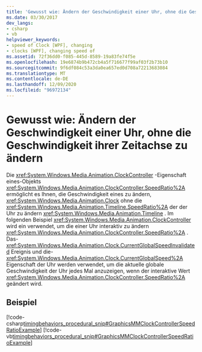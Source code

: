```yaml
---
title: 'Gewusst wie: Ändern der Geschwindigkeit einer Uhr, ohne die Geschwindigkeit ihrer Zeitachse zu ändern'
ms.date: 03/30/2017
dev_langs:
- csharp
- vb
helpviewer_keywords:
- speed of Clock [WPF], changing
- clocks [WPF], changing speed of
ms.assetid: 72f36dd0-f085-445d-8589-19a83fe74f5e
ms.openlocfilehash: 19e6874b9b472cb4a5f716677f99af03f2b73b10
ms.sourcegitcommit: 9f6df084c53a3da0ea657ed0d708a72213683084
ms.translationtype: MT
ms.contentlocale: de-DE
ms.lasthandoff: 12/09/2020
ms.locfileid: "96972134"
---
```

# <a name="how-to-change-the-speed-of-a-clock-without-changing-the-speed-of-its-timeline"></a>Gewusst wie: Ändern der Geschwindigkeit einer Uhr, ohne die Geschwindigkeit ihrer Zeitachse zu ändern
Die <xref:System.Windows.Media.Animation.ClockController> -Eigenschaft eines-Objekts <xref:System.Windows.Media.Animation.ClockController.SpeedRatio%2A> ermöglicht es Ihnen, die Geschwindigkeit eines zu ändern, <xref:System.Windows.Media.Animation.Clock> ohne die <xref:System.Windows.Media.Animation.Timeline.SpeedRatio%2A> der der Uhr zu ändern <xref:System.Windows.Media.Animation.Timeline> . Im folgenden Beispiel <xref:System.Windows.Media.Animation.ClockController> wird ein verwendet, um die einer Uhr interaktiv zu ändern <xref:System.Windows.Media.Animation.ClockController.SpeedRatio%2A> . Das- <xref:System.Windows.Media.Animation.Clock.CurrentGlobalSpeedInvalidated> Ereignis und die- <xref:System.Windows.Media.Animation.Clock.CurrentGlobalSpeed%2A> Eigenschaft der Uhr werden verwendet, um die aktuelle globale Geschwindigkeit der Uhr jedes Mal anzuzeigen, wenn der interaktive Wert <xref:System.Windows.Media.Animation.ClockController.SpeedRatio%2A> geändert wird.  
  
## <a name="example"></a>Beispiel  
 [!code-csharp[timingbehaviors_procedural_snip#GraphicsMMClockControllerSpeedRatioExample](~/samples/snippets/csharp/VS_Snippets_Wpf/timingbehaviors_procedural_snip/CSharp/ClockControllerSpeedRatioExample.cs#graphicsmmclockcontrollerspeedratioexample)]
 [!code-vb[timingbehaviors_procedural_snip#GraphicsMMClockControllerSpeedRatioExample](~/samples/snippets/visualbasic/VS_Snippets_Wpf/timingbehaviors_procedural_snip/visualbasic/clockcontrollerspeedratioexample.vb#graphicsmmclockcontrollerspeedratioexample)]
